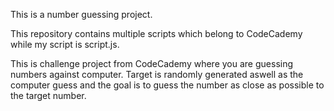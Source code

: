 This is a number guessing project.

This repository contains multiple scripts which belong to CodeCademy while my script is script.js.

This is challenge project from CodeCademy where you are guessing numbers against computer. Target is randomly generated aswell as the computer guess and the goal is to guess the
number as close as possible to the target number.
